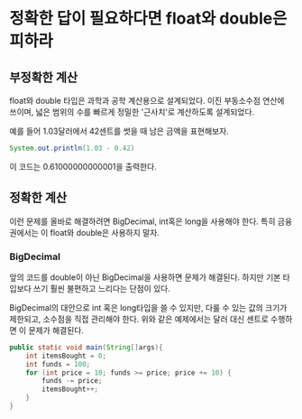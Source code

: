 # 정확한 답이 필요하다면 float와 double은 피하라
## 부정확한 계산
float와 double 타입은 과학과 공학 계산용으로 설계되었다. 이진 부동소수점 연산에 쓰이며, 넓은 범위의 수를 빠르게 정밀한 '근사치'로 계산하도록 설계되었다. 

예를 들어 1.03달러에서 42센트를 썻을 때 남은 금액을 표현해보자.

~~~java
System.out.println(1.03 - 0.42) 
~~~

이 코드는 0.61000000000001을 출력한다. 


## 정확한 계산
이런 문제를 올바로 해결하려면 BigDecimal, int혹은 long을 사용해야 한다. 특히 금융권에서는 이 float와 double은 사용하지 말자.

### BigDecimal 
   앞의 코드를 double이 아닌 BigDecimal을 사용하면 문제가 해결된다.
하지만 기본 타입보다 쓰기 훨씬 불편하고 느리다는 단점이 있다.

BigDecimal의 대안으로 int 혹은 long타입을 쓸 수 있지만, 다룰 수 있는 값의 크기가 제한되고, 소수점을 직접 관리해야 한다. 위와 같은 예제에서는 달러 대신 센트로 수행하면 이 문제가 해결된다.

~~~java
public static void main(String[]args){
    int itemsBought = 0;
    int funds = 100;
    for (int price = 10; funds >= price; price += 10) {
        funds -= price;
        itemsBought++;
    }
}
~~~
